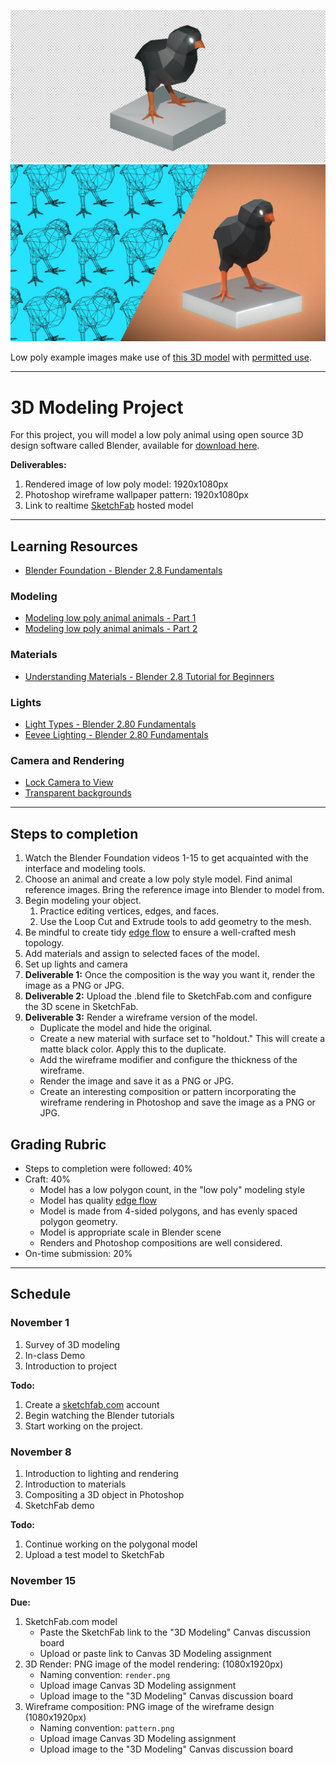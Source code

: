 ![low poly 3D bird render](/assets/bird.png)  
![low poly 3D bird](/assets/bird-compressed-comp.jpg)

Low poly example images make use of [this 3D model](https://www.turbosquid.com/3d-models/3d-base-mesh-chick-1216188) with [permitted use](https://blog.turbosquid.com/royalty-free-license/#Creations-Of-Imagery).

---

# 3D Modeling Project

For this project, you will model a low poly animal using open source 3D design software called Blender, available for [download here](https://www.blender.org/).

**Deliverables:**

1. Rendered image of low poly model: 1920x1080px 
2. Photoshop wireframe wallpaper pattern: 1920x1080px
3. Link to realtime [SketchFab](https://sketchfab.com/3d-models/bird-982fd7195bf34bc3884e06c26aba167d) hosted model

---

## Learning Resources

* [Blender Foundation - Blender 2.8 Fundamentals](https://www.youtube.com/watch?v=MF1qEhBSfq4&list=PLa1F2ddGya_-UvuAqHAksYnB0qL9yWDO6)

### Modeling

* [Modeling low poly animal animals - Part 1](https://www.youtube.com/watch?v=6mT4XFJYq-4)
* [Modeling low poly animal animals - Part 2](https://www.youtube.com/watch?v=456-XCXG_D0)

### Materials

* [Understanding Materials - Blender 2.8 Tutorial for Beginners](https://www.youtube.com/watch?v=nBdGm_d_8XE)

### Lights

* [Light Types - Blender 2.80 Fundamentals](https://www.youtube.com/watch?v=FdbnzfjoOJU&list=PLa1F2ddGya_-UvuAqHAksYnB0qL9yWDO6&index=21)
* [Eevee Lighting - Blender 2.80 Fundamentals](https://www.youtube.com/watch?v=MFNurQ1AF2I)

### Camera and Rendering

* [Lock Camera to View](https://www.youtube.com/watch?v=g5UZRF0RXbs)
* [Transparent backgrounds](https://www.youtube.com/watch?v=I-M_TIA9H-U)

---

## Steps to completion

1. Watch the Blender Foundation videos 1-15 to get acquainted with the interface and modeling tools.
2. Choose an animal and create a low poly style model. Find animal reference images. Bring the reference image into Blender to model from.
3. Begin modeling your object.
   1. Practice editing vertices, edges, and faces.
   2. Use the Loop Cut and Extrude tools to add geometry to the mesh.
4. Be mindful to create tidy [edge flow](https://www.youtube.com/watch?v=Lip59doQQRk) to ensure a well-crafted mesh topology.
5. Add materials and assign to selected faces of the model.
6. Set up lights and camera
7. **Deliverable 1:** Once the composition is the way you want it, render the image as a PNG or JPG.
8. **Deliverable 2:** Upload the .blend file to SketchFab.com and configure the 3D scene in SketchFab.
9. **Deliverable 3:** Render a wireframe version of the model.
   * Duplicate the model and hide the original.
   * Create a new material with surface set to "holdout." This will create a matte black color. Apply this to the duplicate.
   * Add the wireframe modifier and configure the thickness of the wireframe.
   * Render the image and save it as a PNG or JPG.
   * Create an interesting composition or pattern incorporating the wireframe rendering in Photoshop and save the image as a PNG or JPG.

## Grading Rubric

* Steps to completion were followed: 40%
* Craft: 40%
  * Model has a low polygon count, in the "low poly" modeling style
  * Model has quality [edge flow](https://www.youtube.com/watch?v=Lip59doQQRk)
  * Model is made from 4-sided polygons, and has evenly spaced polygon geometry.
  * Model is appropriate scale in Blender scene
  * Renders and Photoshop compositions are well considered.
* On-time submission: 20%

---

## Schedule

### November 1

1. Survey of 3D modeling
2. In-class Demo
3. Introduction to project

**Todo:**

1. Create a [sketchfab.com](https://sketchfab.com) account
2. Begin watching the Blender tutorials
3. Start working on the project.

### November 8

1. Introduction to lighting and rendering
2. Introduction to materials
3. Compositing a 3D object in Photoshop
4. SketchFab demo

**Todo:**

1. Continue working on the polygonal model
2. Upload a test model to SketchFab

### November 15

**Due:**

1. SketchFab.com model
   * Paste the SketchFab link to the "3D Modeling" Canvas discussion board
   * Upload or paste link to Canvas 3D Modeling assignment
2. 3D Render: PNG image of the model rendering: \(1080x1920px\)
   * Naming convention: `render.png`
   * Upload image Canvas 3D Modeling assignment
   * Upload image to the "3D Modeling" Canvas discussion board
3. Wireframe composition: PNG image of the wireframe design \(1080x1920px\)
   * Naming convention: `pattern.png`
   * Upload image Canvas 3D Modeling assignment
   * Upload image to the "3D Modeling" Canvas discussion board



